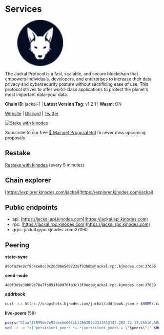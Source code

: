 # Services

<figure><img src="https://raw.githubusercontent.com/kj89/cosmos-images/main/logos/jackal.png" width="150" alt=""><figcaption></figcaption></figure>

The Jackal Protocol is a fast, scalable, and secure blockchain that empowers  individuals, developers, and enterprises to increase their data privacy and  cybersecurity posture without sacrificing ease of use. This protocol strives  to offer world-class applications to protect the planet's most important data–your data.

**Chain ID**: jackal-1 | **Latest Version Tag**: v1.2.1 | **Wasm**: ON

[Website](https://jackalprotocol.com) | [Discord](https://discord.com/invite/5GKym3p6rj) | [Twitter](https://twitter.com/Jackal_Protocol)

[![Stake with kjnodes](https://i.ibb.co/cr44Q8j/button-stake-with-kjnodes.png)](https://restake.app/jackal/jklvaloper1tr3wm3mdkz0tda6t7vavqnn7fe2g4un0f67xmt)

Subscribe to our free [🤖 Mainnet Proposal Bot](https://t.me/kjnodes_proposal_bot) to never miss upcoming proposals

## Restake

[Restake with kjnodes](https://restake.app/jackal/jklvaloper1tr3wm3mdkz0tda6t7vavqnn7fe2g4un0f67xmt) (every 5 minutes)
## Chain explorer
[https://explorer.kjnodes.com/jackal](https://explorer.kjnodes.com/jackal)

## Public endpoints

* api: [https://jackal.api.kjnodes.com](https://jackal.api.kjnodes.com)
* rpc: [https://jackal.rpc.kjnodes.com](https://jackal.rpc.kjnodes.com)
* grpc: jackal.grpc.kjnodes.com:37090

## Peering

**state-sync**

```text
d9bfa29e0cf9c4ce0cc9c26d98e5d97228f93b0b@jackal.rpc.kjnodes.com:37656
```

**seed-node**

```text
400f3d9e30b69e78a7fb891f60d76fa3c73f0ecc@jackal.rpc.kjnodes.com:37659
```

**addrbook**
```bash
curl -Ls https://snapshots.kjnodes.com/jackal/addrbook.json > $HOME/.canine/config/addrbook.json
```

**live-peers** (58)
```bash
peers="0faa7f1099de2e02deebe09fcb52863056333265@144.202.72.17:26616,68eb09cb9c5a2b136e8c693a48bcb26d9108062f@157.90.2.254:26656,ad41936e5f89b119fdaae25fef0652949770f06e@185.107.57.74:26656,5c4be82ac4d1d8856da2c55e2ac73642c230b596@146.59.47.210:21656,80cc4b90a546a138a480642dd5ce0fcf65ba2d8c@65.108.41.172:29956,d9bfa29e0cf9c4ce0cc9c26d98e5d97228f93b0b@65.109.88.38:37656,ad8afbc89ac64db1ee99fdd904cbd48876d44b7d@195.3.222.240:26256,dbbd1e102b9d0cde827cd272205fa3a2886a6b2c@5.9.147.22:21656,0daa5dcda773b1d3842ba2881cf27aab519a2cac@54.36.108.222:28656,af774f532cf4b53528b0c418d01dbec549207841@162.19.84.205:26656,976d837d399c0914cca7ba81fcd554b1f3d7a7bd@216.209.196.56:26656,55bbee79c024a5032222ee4cac0d932c4033c63a@142.132.209.97:26656,13cf937bc1525c587fa82b441013995238d68a6e@143.42.114.129:26656,399068f8371dce4ae5d7cd7da2c965e765e68f4b@65.108.238.102:17556,b7fe672926bb04be9c783152ade12eb00b5a6747@84.203.117.234:26656,f3b96273f3b1a7d2594851badd4302f16db81cfa@23.29.55.92:26656,ff94a29e02de8369faf37c76d3c97684bbd51bd6@185.16.38.165:17556,2ec46ff04ebfafc19f505feaaf00943c15bb2757@185.16.38.149:26656,ee2ef67b49cbc7b4af7ff0b7321870a5d9ae69a5@65.108.138.80:17556,dd7e72f0a71476e51c0a601a40d6fc02a1ae1a95@65.108.6.45:60856,dd3cab79ffae0aed4f519503b66e9403c69eeb14@85.237.193.101:25565,28b093e86576a307cebc709912e3546ffe331ad6@65.108.224.156:26656,e7e0fa5e56b19da4aa9fc43aa9fb4ef7bb7fabdc@198.244.178.213:26656,68b81df146d915f599775a18953bbefbd49d024a@193.70.33.64:17556,173c43436e2287f3660c344a5fd2386da4a61968@65.109.92.241:11126,d39fecbc409541de13fa644d90066d4dabe08262@95.165.89.222:24475,713d202326eedaed41d467b26051aba62727febd@5.9.69.241:26656,cda2f5ee8d1feff1a5136e17a17b4a3a374a6f49@65.109.106.172:32656,170397e75ca2b0f4e9f3b1bb5d0d23f9b10f01c7@142.132.200.233:30602,24d557203af1734d8a9e94d1819f0920ee66845c@185.252.235.83:27656,a77da5b3ce86a5226bae6e7b87964dd4efe8fe46@65.21.170.3:31656,1e73ff9390e85a640807bfba6c93107012df4688@65.108.239.50:26656,51b4456968878fc0db9c089b771124f7b8e74d70@109.123.243.135:16656,dd7ee88ff1a81be43fb5ed12c416cd23fd065f8e@65.109.69.154:32656,2a55d2e6cc5fa2dda8a484ab7d00f77f076d237f@141.95.47.216:26656,fc905fe58d36875a833202ce53759d0ae6c11435@141.95.65.26:48656,0841db0ae5e5443905837e196d2e1ffd31f2e480@131.153.202.81:36656,66cf681923f0a59bb98aee88bbabc0b67a208972@99.241.52.117:26256,316864671ec9566a3d07b64040c45e3fc75ccf36@65.108.201.154:5020,8d59eb5f7ad207e59c06620f6e9e7b6760b56211@65.108.75.107:18656,68205c025ec65bf4d4183691d19d15b0a72221ec@65.108.42.185:26656,599b3440878a2074e0185b48b6d51a896642a058@65.108.70.119:26656,69b34e294afe1e237eee043805ba211aedd6db7c@65.108.99.169:18656,1394336a0fc1a8ffa6fc2aece094ac7bc3a4f3c6@65.109.83.217:26656,db9c7d34cd04e155b3eed730f68fc9315245cf5c@65.108.124.219:30656,6852add4eaa027707a6000c78ea9e7cde81b058f@18.118.26.4:26656,e2172f53b4c59ed157d97802dc6b5ae8b17d3bb1@109.236.81.221:46656,57d82676ab660e8e4471664d7fee18e3e2e3dd19@89.58.38.59:26656,ebc272824924ea1a27ea3183dd0b9ba713494f83@95.214.55.198:26906,c2842c76779913e05fa4256e3caab852e1782951@202.61.194.254:60756,26b6255375a592c3b0664bd474a6975f468c3785@88.99.164.158:11126,8c6eae80747ae0a45befcece5170d23f432a2fb1@135.125.216.108:26656,c0b33353fb70d8d71dcb9c8848b3b4207bd56951@188.165.221.155:30603,23e76540bea9b6851b92e280d7e0c123a0d49521@142.132.148.140:30604,a79da224ad9d4501dbf1d547986ebec55d56b951@135.181.128.114:17556,ac6e9b3fc2d18f51aa8d6f98bae9e05acfac97e1@217.131.107.228:26656,dbec14a10d43c25d77ee9987a985652fa4e6344a@131.153.59.6:26656,aca915dcd2087459a5d3e400b707ce1932f91401@65.108.229.102:56656"
sed -i -e "s|^persistent_peers *=.*|persistent_peers = \"$peers\"|" $HOME/.canine/config/config.toml
```
